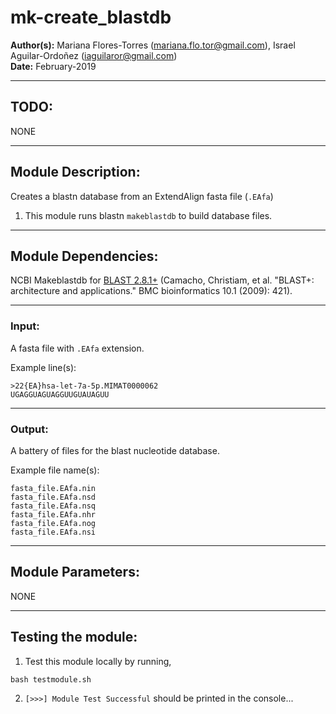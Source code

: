 # mk-create_blastdb  
**Author(s):** Mariana Flores-Torres (mariana.flo.tor@gmail.com), Israel Aguilar-Ordoñez (iaguilaror@gmail.com)  
**Date:** February-2019  

---

## TODO:
NONE

---

## Module Description:
Creates a blastn database from an ExtendAlign fasta file (`.EAfa`)

1. This module runs blastn `makeblastdb` to build database files.

---

## Module Dependencies:
NCBI Makeblastdb for [BLAST 2.8.1+](https://blast.ncbi.nlm.nih.gov/Blast.cgi?CMD=Web&PAGE_TYPE=BlastDocs&DOC_TYPE=Download) (Camacho, Christiam, et al. "BLAST+: architecture and applications." BMC bioinformatics 10.1 (2009): 421).

---

### Input:
A fasta file with `.EAfa` extension.  

Example line(s):  
```
>22{EA}hsa-let-7a-5p.MIMAT0000062
UGAGGUAGUAGGUUGUAUAGUU
```

---

### Output:
A battery of files for the blast nucleotide database.  

Example file name(s):
```
fasta_file.EAfa.nin
fasta_file.EAfa.nsd
fasta_file.EAfa.nsq
fasta_file.EAfa.nhr
fasta_file.EAfa.nog
fasta_file.EAfa.nsi
```

---

## Module Parameters:
NONE

---

## Testing the module:
1. Test this module locally by running,
```
bash testmodule.sh
```

2. `[>>>] Module Test Successful` should be printed in the console...

